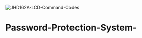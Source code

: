 ![JHD162A-LCD-Command-Codes](https://user-images.githubusercontent.com/48887731/113904102-50974180-97ef-11eb-88eb-8d013e7af2d4.jpg)
# Password-Protection-System-
